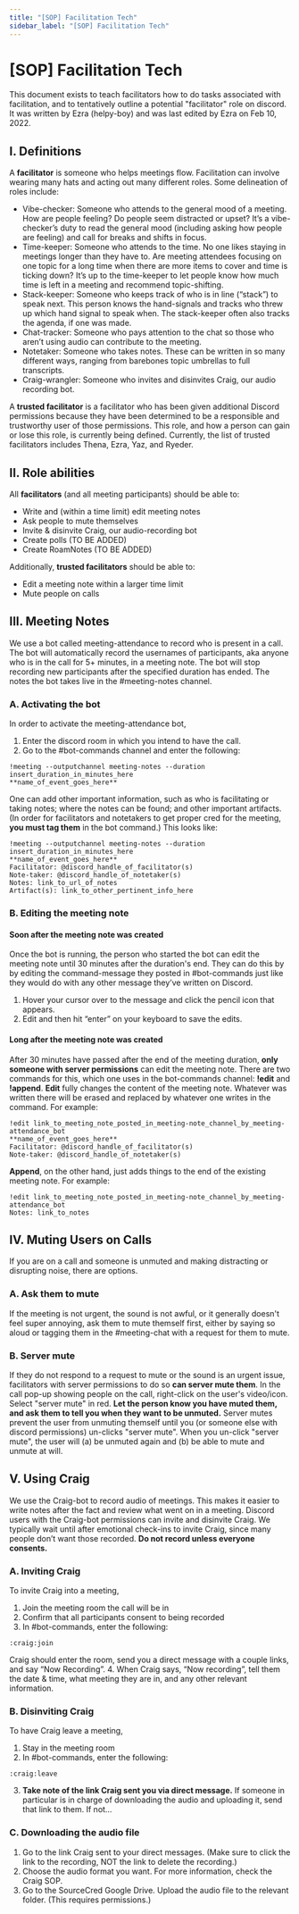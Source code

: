 ```yaml
---
title: "[SOP] Facilitation Tech"
sidebar_label: "[SOP] Facilitation Tech"
---
```

# \[SOP] Facilitation Tech

This document exists to teach facilitators how to do tasks associated with
facilitation, and to tentatively outline a potential "facilitator" role on
discord. It was written by Ezra (helpy-boy) and was last edited by Ezra on Feb
10, 2022.

## I. Definitions

A **facilitator** is someone who helps meetings flow. Facilitation can involve
wearing many hats and acting out many different roles. Some delineation of roles
include:

* Vibe-checker: Someone who attends to the general mood of a meeting. How are
  people feeling? Do people seem distracted or upset? It’s a vibe-checker’s duty
  to read the general mood (including asking how people are feeling) and call
  for breaks and shifts in focus.
* Time-keeper: Someone who attends to the time. No one likes staying in meetings
  longer than they have to. Are meeting attendees focusing on one topic for a
  long time when there are more items to cover and time is ticking down? It’s up
  to the time-keeper to let people know how much time is left in a meeting and
  recommend topic-shifting.
* Stack-keeper: Someone who keeps track of who is in line (“stack”) to speak
  next. This person knows the hand-signals and tracks who threw up which hand
  signal to speak when. The stack-keeper often also tracks the agenda, if one
  was made.
* Chat-tracker: Someone who pays attention to the chat so those who aren’t using
  audio can contribute to the meeting.
* Notetaker: Someone who takes notes. These can be written in so many different
  ways, ranging from barebones topic umbrellas to full transcripts.
* Craig-wrangler: Someone who invites and disinvites Craig, our audio recording
  bot.

A **trusted facilitator** is a facilitator who has been given additional Discord
permissions because they have been determined to be a responsible and
trustworthy user of those permissions. This role, and how a person can gain or
lose this role, is currently being defined. Currently, the list of trusted
facilitators includes Thena, Ezra, Yaz, and Ryeder.

## II. Role abilities

All **facilitators** (and all meeting participants) should be able to:

* Write and (within a time limit) edit meeting notes
* Ask people to mute themselves
* Invite & disinvite Craig, our audio-recording bot
* Create polls (TO BE ADDED)
* Create RoamNotes (TO BE ADDED)

Additionally, **trusted facilitators** should be able to:

* Edit a meeting note within a larger time limit
* Mute people on calls

## III. Meeting Notes

We use a bot called meeting-attendance to record who is present in a call. The
bot will automatically record the usernames of participants, aka anyone who is
in the call for 5+ minutes, in a meeting note. The bot will stop recording new
participants after the specified duration has ended. The notes the bot takes
live in the #meeting-notes channel.

### A. Activating the bot

In order to activate the meeting-attendance bot,

1. Enter the discord room in which you intend to have the call.
2. Go to the #bot-commands channel and enter the following:

```
!meeting --outputchannel meeting-notes --duration insert_duration_in_minutes_here
**name_of_event_goes_here**
```

One can add other important information, such as who is facilitating or taking
notes; where the notes can be found; and other important artifacts. (In order
for facilitators and notetakers to get proper cred for the meeting, **you must
tag them** in the bot command.) This looks like:

```
!meeting --outputchannel meeting-notes --duration insert_duration_in_minutes_here
**name_of_event_goes_here**
Facilitator: @discord_handle_of_facilitator(s)
Note-taker: @discord_handle_of_notetaker(s)
Notes: link_to_url_of_notes
Artifact(s): link_to_other_pertinent_info_here
```

### B. Editing the meeting note

#### Soon after the meeting note was created

Once the bot is running, the person who started the bot can edit the meeting
note until 30 minutes after the duration's end. They can do this by by editing
the command-message they posted in #bot-commands just like they would do with
any other message they’ve written on Discord.

1. Hover your cursor over to the message and click the pencil icon that appears.
2. Edit and then hit “enter” on your keyboard to save the edits.

#### Long after the meeting note was created

After 30 minutes have passed after the end of the meeting duration, **only
someone with server permissions** can edit the meeting note. There are two
commands for this, which one uses in the bot-commands channel: **!edit** and
**!append**. **Edit** fully changes the content of the meeting note. Whatever
was written there will be erased and replaced by whatever one writes in the
command. For example:

```
!edit link_to_meeting_note_posted_in_meeting-note_channel_by_meeting-attendance_bot
**name_of_event_goes_here**
Facilitator: @discord_handle_of_facilitator(s)
Note-taker: @discord_handle_of_notetaker(s)
```

**Append**, on the other hand, just adds things to the end of the existing
meeting note. For example:

```
!edit link_to_meeting_note_posted_in_meeting-note_channel_by_meeting-attendance_bot
Notes: link_to_notes
```

## IV. Muting Users on Calls

If you are on a call and someone is unmuted and making distracting or disrupting
noise, there are options.

### A. Ask them to mute

If the meeting is not urgent, the sound is not awful, or it generally doesn't
feel super annoying, ask them to mute themself first, either by saying so aloud
or tagging them in the #meeting-chat with a request for them to mute.

### B. Server mute

If they do not respond to a request to mute or the sound is an urgent issue,
facilitators with server permissions to do so **can server mute them**. In the
call pop-up showing people on the call, right-click on the user's video/icon.
Select "server mute" in red. **Let the person know you have muted them, and ask
them to tell you when they want to be unmuted.** Server mutes prevent the user
from unmuting themself until you (or someone else with discord permissions)
un-clicks "server mute". When you un-click "server mute", the user will (a) be
unmuted again and (b) be able to mute and unmute at will.

## V. Using Craig

We use the Craig-bot to record audio of meetings. This makes it easier to write
notes after the fact and review what went on in a meeting. Discord users with
the Craig-bot permissions can invite and disinvite Craig. We typically wait
until after emotional check-ins to invite Craig, since many people don’t want
those recorded. **Do not record unless everyone consents.**

### A. Inviting Craig

To invite Craig into a meeting,

1. Join the meeting room the call will be in
2. Confirm that all participants consent to being recorded
3. In #bot-commands, enter the following:

```
:craig:join
```

Craig should enter the room, send you a direct message with a couple links, and
say “Now Recording”. 4. When Craig says, “Now recording”, tell them the date &
time, what meeting they are in, and any other relevant information.

### B. Disinviting Craig

To have Craig leave a meeting,

1. Stay in the meeting room
2. In #bot-commands, enter the following:

```
:craig:leave
```

3. **Take note of the link Craig sent you via direct message.** If someone in
   particular is in charge of downloading the audio and uploading it, send that
   link to them. If not…

### C. Downloading the audio file

1. Go to the link Craig sent to your direct messages. (Make sure to click the
   link to the recording, NOT the link to delete the recording.)
2. Choose the audio format you want. For more information, check the Craig SOP.
3. Go to the SourceCred Google Drive. Upload the audio file to the relevant
   folder. (This requires permissions.)